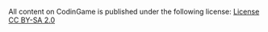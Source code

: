 All content on CodinGame is published under the following license:
[License CC BY-SA 2.0](https://creativecommons.org/licenses/by-sa/2.0/)